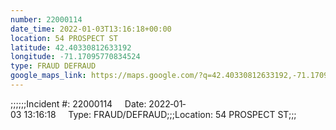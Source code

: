 ```yaml
---
number: 22000114
date_time: 2022-01-03T13:16:18+00:00
location: 54 PROSPECT ST
latitude: 42.40330812633192
longitude: -71.17095770834524
type: FRAUD DEFRAUD
google_maps_link: https://maps.google.com/?q=42.40330812633192,-71.17095770834524
---
```


;;;;;;Incident #: 22000114     Date: 2022‐01‐03 13:16:18     Type: FRAUD/DEFRAUD;;;Location: 54 PROSPECT ST;;;
